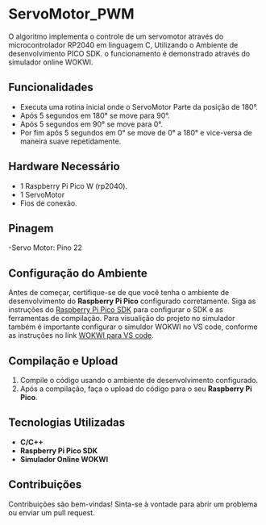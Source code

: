 # ServoMotor_PWM
O algoritmo implementa o controle de um servomotor através do microcontrolador RP2040 em linguagem C, Utilizando o Ambiente de desenvolvimento PICO SDK. o funcionamento é demonstrado através do simulador online WOKWI.

## Funcionalidades

- Executa uma rotina inicial onde o ServoMotor Parte da posição de 180°.
- Após 5 segundos em 180° se move para 90°.
- Após 5 segundos em 90° se move para 0°.
- Por fim após 5 segundos em 0° se move de 0° a 180° e vice-versa de maneira suave repetidamente.
## Hardware Necessário

- 1 Raspberry Pi Pico W (rp2040).
- 1 ServoMotor
- Fios de conexão.

## Pinagem

-Servo Motor: Pino 22

## Configuração do Ambiente

Antes de começar, certifique-se de que você tenha o ambiente de desenvolvimento do **Raspberry Pi Pico** configurado corretamente. Siga as instruções do [Raspberry Pi Pico SDK](https://www.raspberrypi.org/documentation/rp2040/getting-started/) para configurar o SDK e as ferramentas de compilação. Para visualição do projeto no simulador também é importante configurar o simuldor WOKWI no VS code, conforme as instruções no link [WOKWI para VS code](https://docs.wokwi.com/pt-BR/vscode/getting-started).

## Compilação e Upload

1. Compile o código usando o ambiente de desenvolvimento configurado.
2. Após a compilação, faça o upload do código para o seu **Raspberry Pi Pico**.

## Tecnologias Utilizadas

- **C/C++**
- **Raspberry Pi Pico SDK**
- **Simulador Online WOKWI**

## Contribuições

Contribuições são bem-vindas! Sinta-se à vontade para abrir um problema ou enviar um pull request.
